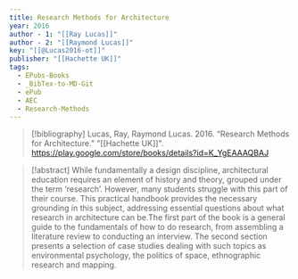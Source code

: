 ```yaml
---
title: Research Methods for Architecture
year: 2016
author - 1: "[[Ray Lucas]]"
author - 2: "[[Raymond Lucas]]"
key: "[[@Lucas2016-ot]]"
publisher: "[[Hachette UK]]"
tags:
  - EPubs-Books
  - _BibTex-to-MD-Git
  - ePub
  - AEC
  - Research-Methods
---
```


> [!bibliography]
> Lucas, Ray, Raymond Lucas. 2016. “Research Methods for Architecture.” "[[Hachette UK]]". https://play.google.com/store/books/details?id=K_YgEAAAQBAJ

> [!abstract]
> While fundamentally a design discipline, architectural education requires an element of history and theory, grouped under the term ‘research’. However, many students struggle with this part of their course. This practical handbook provides the necessary grounding in this subject, addressing essential questions about what research in architecture can be.The first part of the book is a general guide to the fundamentals of how to do research, from assembling a literature review to conducting an interview. The second section presents a selection of case studies dealing with such topics as environmental psychology, the politics of space, ethnographic research and mapping.